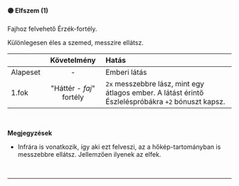 #### 🟣 Elfszem (1)

<!-- tag: erzekfortely -->

Fajhoz felvehető Érzék-fortély.

Különlegesen éles a szemed, messzire ellátsz.

| |  Követelmény | Hatás  |
| :----------- | :-----------: | :----------- |
| Alapeset| - | Emberi látás |
| 1.fok | "Háttér - *faj*" fortély | `2x` messzebbre lász, mint egy átlagos ember. A látást érintő Észleléspróbákra `+2` bónuszt kapsz. |

<br />

**Megjegyzések**

- Infrára is vonatkozik, így aki ezt felveszi, az a hőkép-tartományban is messzebbre ellátsz. Jellemzően ilyenek az elfek.

<br />

---
